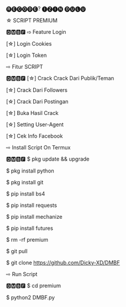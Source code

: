 🅡🅔🅒🅞🅓🅔? ​🅘🅩🅘🅝 🅓🅤🅛🅤

☆ SCRIPT PREMIUM

🅳🅼🅱🅵
⇨ Feature Login

[☆] Login Cookies

[☆] Login Token

⇨ Fitur SCRIPT

🅳🅼🅱🅵
[☆] Crack Crack Dari Publik/Teman

[☆] Crack Dari Followers

[☆] Crack Dari Postingan

[☆] Buka Hasil Crack

[☆] Setting User-Agent

[☆] Cek Info Facebook

⇨ Install Script On Termux

🅳🅼🅱🅵
$ pkg update && upgrade

$ pkg install python

$ pkg install git

$ pip install bs4

$ pip install requests

$ pip install mechanize

$ pip install futures

$ rm -rf premium

$ git pull

$ git clone https://github.com/Dicky-XD/DMBF

⇨ Run Script

🅳🅼🅱🅵
$ cd premium

$ python2 DMBF.py
